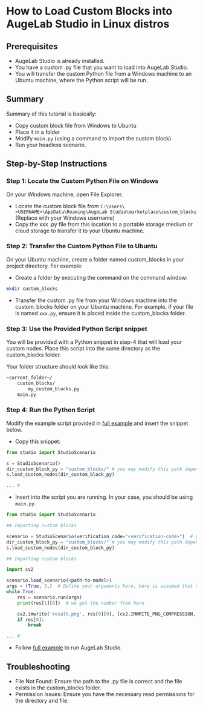# How to Load Custom Blocks into AugeLab Studio in Linux distros

## Prerequisites
- AugeLab Studio is already installed.
- You have a custom .py file that you want to load into AugeLab Studio.
- You will transfer the custom Python file from a Windows machine to an Ubuntu machine, where the Python script will be run.

## Summary
Summary of this tutorial is basically:

* Copy custom block file from Windows to Ubuntu
* Place it in a folder
* Modify `main.py` (using a command to import the custom block)
* Run your headless scenario.

## Step-by-Step Instructions
### Step 1: Locate the Custom Python File on Windows
On your Windows machine, open File Explorer.

- Locate the custom block file from `C:\Users\<USERNAME>\AppData\Roaming\AugeLab Studio\marketplace\custom_blocks` (Replace <USERNAME> with your Windows username)
- Copy the xxx .py file from this location to a portable storage medium or cloud storage to transfer it to your Ubuntu machine.

### Step 2: Transfer the Custom Python File to Ubuntu
On your Ubuntu machine, create a folder named custom_blocks in your project directory. For example:

- Create a folder by executing the command on the command window:
```bash
mkdir custom_blocks
```
- Transfer the custom .py file from your Windows machine into the custom_blocks folder on your Ubuntu machine. For example, if your file is named `xxx.py`, ensure it is placed inside the custom_blocks folder.

### Step 3: Use the Provided Python Script snippet
You will be provided with a Python snippet in step-4 that will load your custom nodes. Place this script into the same directory as the custom_blocks folder.

Your folder structure should look like this:

````markdown
~current_folder~/
    custom_blocks/
        my_custom_blocks.py
    main.py
````

### Step 4: Run the Python Script
Modify the example script provided in [full example](https://github.com/AugelabTech/AugeLab-Studio-Issues/blob/main/StudioAPI.md#full-example) and insert the snippet below.

- Copy this snippet:
````python
from studio import StudioScenario

s = StudioScenario()
dir_custom_block_py = "custom_blocks/" # you may modify this path depending on where you copy the file
s.load_custom_nodes(dir_custom_block_py)

... # 
````

- Insert into the script you are running. In your case, you should be using `main.py`.

````python
from studio import StudioScenario

## Importing custom blocks

scenario = StudioScenario(verification_code="<verification-code>")  # provide verification code from your account.augelab.com
dir_custom_block_py = "custom_blocks/" # you may modify this path depending on where you copy the file
s.load_custom_nodes(dir_custom_block_py)

## Importing custom blocks

import cv2

scenario.load_scenario(<path-to-model>)
args = (True, 3,)  # Define your arguments here, here is assumed that scenario takes two arguments
while True:
    res = scenario.run(args)
    print(res[1][0])  # we get the number from here

    cv2.imwrite('result.png', res[0][0], [cv2.IMWRITE_PNG_COMPRESSION, 0])  # save it with lossless compression
    if res[0]:
        break

... # 
````

- Follow [full example](https://github.com/AugelabTech/AugeLab-Studio-Issues/blob/main/StudioAPI.md#full-example) to run AugeLab Studio.

## Troubleshooting
- File Not Found: Ensure the path to the .py file is correct and the file exists in the custom_blocks folder.
- Permission Issues: Ensure you have the necessary read permissions for the directory and file.
